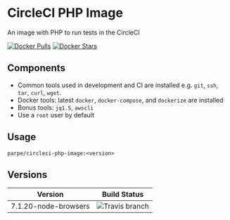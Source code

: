 # CircleCI PHP Image
An image with PHP to run tests in the CircleCI 

[![Docker Pulls](https://img.shields.io/docker/pulls/parpe/circleci-php-image.svg?style=flat-square)](https://hub.docker.com/r/parpe/circleci-php-image/)
[![Docker Stars](https://img.shields.io/docker/stars/parpe/circleci-php-image.svg?style=flat-square)](https://hub.docker.com/r/parpe/circleci-php-image/)

## Components
- Common tools used in development and CI are installed e.g. `git`, `ssh`, `tar`, `curl`, `wget`.
- Docker tools: latest `docker`, `docker-compose`, and `dockerize` are installed
- Bonus tools: `jq1.5`, `awscli`
- Use a `root` user by default

## Usage
`parpe/circleci-php-image:<version>`

## Versions
| Version  | Build Status |
| ------------- | ------------- |
| 7.1.20-node-browsers  | ![Travis branch](https://img.shields.io/travis/parpeoficial/circleci-php-image/7.1.20-node-browsers.svg?style=flat-square) |